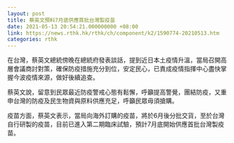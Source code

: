 ```yaml
---
layout: post
title: 蔡英文預料7月底供應首批台灣製疫苗
date: 2021-05-13 20:54:21.000000000 +08:00
link: https://news.rthk.hk/rthk/ch/component/k2/1590774-20210513.htm
categories: rthk
---
```


在台灣，蔡英文總統傍晚在總統府發表談話，提到近日本土疫情升溫，當局召開高層會議商討對策，確保防疫措施充分到位，安定民心，已責成疫情指揮中心盡快掌握今波疫情來源，做好後續追查。

蔡英文說，留意到民眾最近防疫警戒心態有鬆懈，呼籲提高警覺，團結防疫，又重申台灣的防疫及民生物資與原料供應充足，呼籲民眾毋須搶購。

疫苗方面，蔡英文表示，當局向海外訂購的疫苗，將於6月後分批交貨，至於台灣自行研製的疫苗，目前已進入第二期臨床試驗，預計7月底開始供應首批台灣製疫苗。
